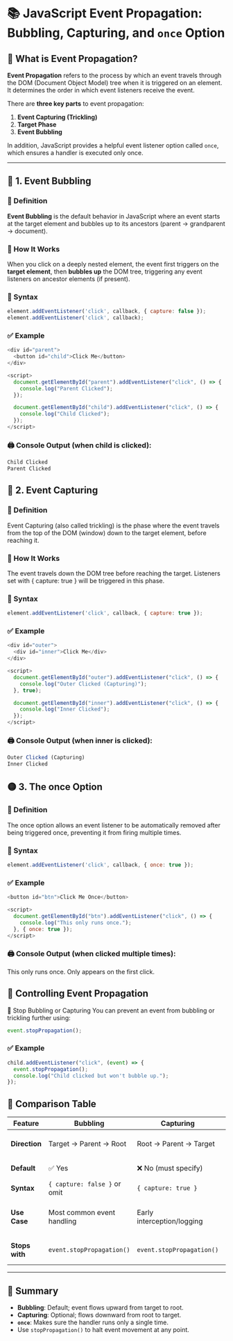 # 📚 JavaScript Event Propagation: Bubbling, Capturing, and `once` Option

## 🔰 What is Event Propagation?

**Event Propagation** refers to the process by which an event travels through the DOM (Document Object Model) tree when it is triggered on an element. It determines the order in which event listeners receive the event.

There are **three key parts** to event propagation:

1. **Event Capturing (Trickling)**
2. **Target Phase**
3. **Event Bubbling**

In addition, JavaScript provides a helpful event listener option called `once`, which ensures a handler is executed only once.

---

## 🔵 1. Event Bubbling

### 📖 Definition

**Event Bubbling** is the default behavior in JavaScript where an event starts at the target element and bubbles up to its ancestors (parent → grandparent → document).

### 🧠 How It Works

When you click on a deeply nested element, the event first triggers on the **target element**, then **bubbles up** the DOM tree, triggering any event listeners on ancestor elements (if present).

### 📌 Syntax

```js
element.addEventListener('click', callback, { capture: false });
element.addEventListener('click', callback);
```


### ✅ Example
```js
<div id="parent">
  <button id="child">Click Me</button>
</div>

<script>
  document.getElementById("parent").addEventListener("click", () => {
    console.log("Parent Clicked");
  });

  document.getElementById("child").addEventListener("click", () => {
    console.log("Child Clicked");
  });
</script>
```
### 🖨️ Console Output (when child is clicked):
```js
Child Clicked
Parent Clicked
```

## 🔴 2. Event Capturing
### 📖 Definition
Event Capturing (also called trickling) is the phase where the event travels from the top of the DOM (window) down to the target element, before reaching it.

### 🧠 How It Works
The event travels down the DOM tree before reaching the target. Listeners set with { capture: true } will be triggered in this phase.

### 📌 Syntax
```js
element.addEventListener('click', callback, { capture: true });
```
### ✅ Example
```js
<div id="outer">
  <div id="inner">Click Me</div>
</div>

<script>
  document.getElementById("outer").addEventListener("click", () => {
    console.log("Outer Clicked (Capturing)");
  }, true);

  document.getElementById("inner").addEventListener("click", () => {
    console.log("Inner Clicked");
  });
</script>
```

### 🖨️ Console Output (when inner is clicked):
```js
Outer Clicked (Capturing)
Inner Clicked
```

## 🟡 3. The once Option
### 📖 Definition
The once option allows an event listener to be automatically removed after being triggered once, preventing it from firing multiple times.

### 📌 Syntax
```js
element.addEventListener('click', callback, { once: true });
```

### ✅ Example
```js
<button id="btn">Click Me Once</button>

<script>
  document.getElementById("btn").addEventListener("click", () => {
    console.log("This only runs once.");
  }, { once: true });
</script>
```

### 🖨️ Console Output (when clicked multiple times):

This only runs once.
Only appears on the first click.


## 🚦 Controlling Event Propagation
🔹 Stop Bubbling or Capturing
You can prevent an event from bubbling or trickling further using:

```js
event.stopPropagation();
```

### ✅ Example
```js
child.addEventListener("click", (event) => {
  event.stopPropagation();
  console.log("Child clicked but won't bubble up.");
});
```

## 🧾 Comparison Table

| Feature       | Bubbling                        | Capturing                       | Once                          |
|---------------|----------------------------------|----------------------------------|-------------------------------|
| **Direction** | Target → Parent → Root          | Root → Parent → Target          | Executes once then removed   |
| **Default**   | ✅ Yes                           | ❌ No (must specify)             | ❌ No (must specify)          |
| **Syntax**    | `{ capture: false }` or omit    | `{ capture: true }`             | `{ once: true }`             |
| **Use Case**  | Most common event handling       | Early interception/logging      | Intro animations, special actions |
| **Stops with**| `event.stopPropagation()`        | `event.stopPropagation()`       | Auto-removal after 1 call    |

---

## 📌 Summary

- **Bubbling**: Default; event flows upward from target to root.  
- **Capturing**: Optional; flows downward from root to target.  
- **`once`**: Makes sure the handler runs only a single time.  
- Use `stopPropagation()` to halt event movement at any point.
